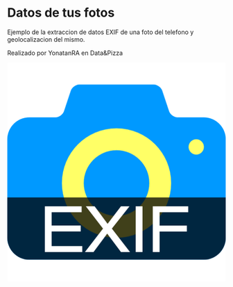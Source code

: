 # Datos de tus fotos

Ejemplo de la extraccion de datos EXIF de una foto del telefono y geolocalizacion del mismo. 

Realizado por YonatanRA en Data&Pizza

![exif](images/exif.png)